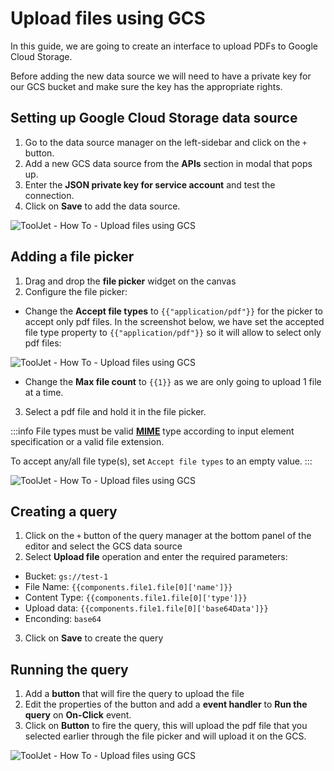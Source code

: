 # Upload files using GCS

In this guide, we are going to create an interface to upload PDFs to Google Cloud Storage.

Before adding the new data source we will need to have a private key for our GCS bucket and make sure the key has the appropriate rights.

## Setting up Google Cloud Storage data source

1. Go to the data source manager on the left-sidebar and click on the `+` button.
2. Add a new GCS data source from the  **APIs** section in modal that pops up.
3. Enter the **JSON private key for service account** and test the connection.
4. Click on **Save** to add the data source.

<div style={{textAlign: 'center'}}>

![ToolJet - How To - Upload files using GCS](/img/how-to/upload-files-gcs/adding-account.png)

</div>

## Adding a file picker

1. Drag and drop the **file picker** widget on the canvas
2. Configure the file picker:
  - Change the **Accept file types** to `{{"application/pdf"}}` for the picker to accept only pdf files. In the screenshot below, we have set the accepted file type property to `{{"application/pdf"}}` so it will allow to select only pdf files:

<div style={{textAlign: 'center'}}>

![ToolJet - How To - Upload files using GCS](/img/how-to/upload-files-gcs/result-filepicker.png)

</div>

  - Change the **Max file count** to `{{1}}` as we are only going to upload 1 file at a time.

3. Select a pdf file and hold it in the file picker.

:::info
 File types must be valid **[MIME](https://developer.mozilla.org/en-US/docs/Web/HTTP/Basics_of_HTTP/MIME_types/Common_types)** type according to input element specification or a valid file extension.

 To accept any/all file type(s), set `Accept file types` to an empty value.
:::

<div style={{textAlign: 'center'}}>

![ToolJet - How To - Upload files using GCS](/img/how-to/upload-files-gcs/config-filepicker.png)

</div>

## Creating a query

1. Click on the `+` button of the query manager at the bottom panel of the editor and select the GCS data source
2. Select **Upload file** operation and enter the required parameters:
- Bucket: `gs://test-1`
- File Name: `{{components.file1.file[0]['name']}}`
- Content Type: `{{components.file1.file[0]['type']}}`
- Upload data: `{{components.file1.file[0]['base64Data']}}`
- Enconding: `base64`
3. Click on **Save** to create the query

## Running the query
1. Add a **button** that will fire the query to upload the file
2. Edit the properties of the button and add a **event handler** to **Run the query** on **On-Click** event.
3. Click on **Button** to fire the query, this will upload the pdf file that you selected earlier through the file picker and will upload it on the GCS.

<div style={{textAlign: 'center'}}>

![ToolJet - How To - Upload files using GCS](/img/how-to/upload-files-gcs/final-result.png)

</div>